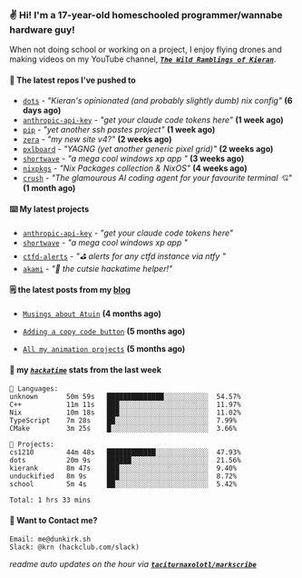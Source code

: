 ### ✌️ Hi! I'm a 17-year-old homeschooled programmer/wannabe hardware guy!

When not doing school or working on a project, I enjoy flying drones and making videos on my YouTube channel, [**_`The Wild Ramblings of Kieran`_**](https://youtube.com/@kieran.rambles).

#### 👷 The latest repos I've pushed to

- [`dots`](https://github.com/taciturnaxolotl/dots) - _"Kieran's opinionated (and probably slightly dumb) nix config"_ **(6 days ago)**
- [`anthropic-api-key`](https://github.com/taciturnaxolotl/anthropic-api-key) - _"get your claude code tokens here"_ **(1 week ago)**
- [`pip`](https://github.com/taciturnaxolotl/pip) - _"yet another ssh pastes project"_ **(1 week ago)**
- [`zera`](https://github.com/taciturnaxolotl/zera) - _"my new site v4?"_ **(2 weeks ago)**
- [`pxlboard`](https://github.com/taciturnaxolotl/pxlboard) - _"YAGNG (yet another generic pixel grid)"_ **(2 weeks ago)**
- [`shortwave`](https://github.com/taciturnaxolotl/shortwave) - _"a mega cool windows xp app "_ **(3 weeks ago)**
- [`nixpkgs`](https://github.com/NixOS/nixpkgs) - _"Nix Packages collection & NixOS"_ **(4 weeks ago)**
- [`crush`](https://github.com/charmbracelet/crush) - _"The glamourous AI coding agent for your favourite terminal 💘"_ **(1 month ago)**

#### ⌨️ My latest projects

- [`anthropic-api-key`](https://github.com/taciturnaxolotl/anthropic-api-key) - _"get your claude code tokens here"_
- [`shortwave`](https://github.com/taciturnaxolotl/shortwave) - _"a mega cool windows xp app "_
- [`ctfd-alerts`](https://github.com/taciturnaxolotl/ctfd-alerts) - _"⛳ alerts for any ctfd instance via ntfy "_
- [`akami`](https://github.com/taciturnaxolotl/akami) - _"🌷 the cutsie hackatime helper!"_

#### 🗒️ the latest posts from my [blog](https://dunkirk.sh)

- [`Musings about Atuin`](https://dunkirk.sh/blog/atuin/) **(4 months ago)**

- [`Adding a copy code button`](https://dunkirk.sh/blog/adding-a-copy-button/) **(5 months ago)**

- [`All my animation projects`](https://dunkirk.sh/blog/my-animations/) **(5 months ago)**



#### 📡 my [_`hackatime`_](https://waka.hackclub.com) stats from the last week

```text
💾 Languages:
unknown       50m 59s   ██████████████░░░░░░░░░░░  54.57%
C++           11m 11s   ███░░░░░░░░░░░░░░░░░░░░░░  11.97%
Nix           10m 18s   ███░░░░░░░░░░░░░░░░░░░░░░  11.02%
TypeScript    7m 28s    ██░░░░░░░░░░░░░░░░░░░░░░░  7.99%
CMake         3m 25s    █░░░░░░░░░░░░░░░░░░░░░░░░  3.66%

💼 Projects:
cs1210        44m 48s   ████████████░░░░░░░░░░░░░  47.93%
dots          20m 9s    ██████░░░░░░░░░░░░░░░░░░░  21.56%
kierank       8m 47s    ███░░░░░░░░░░░░░░░░░░░░░░  9.40%
unduckified   8m 9s     ███░░░░░░░░░░░░░░░░░░░░░░  8.72%
school        5m 4s     ██░░░░░░░░░░░░░░░░░░░░░░░  5.42%

Total: 1 hrs 33 mins
```

#### 📮 Want to Contact me?

```text
Email: me@dunkirk.sh
Slack: @krn (hackclub.com/slack)
```

_readme auto updates on the hour via [**`taciturnaxolotl/markscribe`**](https://github.com/taciturnaxolotl/markscribe)_
